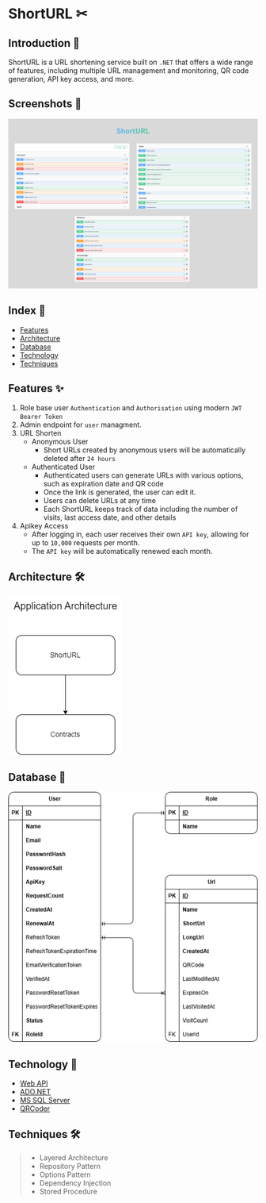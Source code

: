 # ShortURL ✂

## Introduction 📜

ShortURL is a URL shortening service built on `.NET` that offers a wide range of features, including multiple URL management and monitoring, QR code generation, API key access, and more.

## Screenshots 📸

![shorturl_screenshots](./images/screenshots/shorturl-screenshots.png)

## Index 🧾
- [Features](#features-)
- [Architecture](#architecture-)
- [Database](#database-)
- [Technology](#technology-)
- [Techniques](#techniques-)

## Features ✨

1. Role base user `Authentication` and `Authorisation` using modern `JWT Bearer Token`
2. Admin endpoint for `user` managment.
3. URL Shorten
    * Anonymous User
        - Short URLs created by anonymous users will be automatically deleted after `24 hours`
    * Authenticated User
        - Authenticated users can generate URLs with various options, such as expiration date and QR code
        - Once the link is generated, the user can edit it.
        - Users can delete URLs at any time
        - Each ShortURL keeps track of data including the number of visits, last access date, and other details
5. Apikey Access
    * After logging in, each user receives their own `API key`, allowing for up to `10,000` requests per month.
    * The `API key` will be automatically renewed each month.

## Architecture 🛠

![shorturl_architecture](./images/diagrams/ShortURL_Architecture.png)

## Database 🧱

![shorturl_erdiagram](./images/diagrams/ShortURL_ERDiagram.drawio.png)

## Technology 🚀

* [Web API](https://dotnet.microsoft.com/en-us/apps/aspnet/apis)
* [ADO.NET](https://learn.microsoft.com/en-us/dotnet/framework/data/adonet/ado-net-overview)
* [MS SQL Server](https://www.microsoft.com/en-in/sql-server/sql-server-downloads)
* [QRCoder](https://www.nuget.org/packages/QRCoder)

## Techniques 🛠

> * Layered Architecture
> * Repository Pattern
> * Options Pattern
> * Dependency Injection
> * Stored Procedure